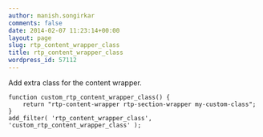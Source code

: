 ```yaml
---
author: manish.songirkar
comments: false
date: 2014-02-07 11:23:14+00:00
layout: page
slug: rtp_content_wrapper_class
title: rtp_content_wrapper_class
wordpress_id: 57112
---
```


Add extra class for the content wrapper.

    
    function custom_rtp_content_wrapper_class() {
        return "rtp-content-wrapper rtp-section-wrapper my-custom-class";
    }
    add_filter( 'rtp_content_wrapper_class', 'custom_rtp_content_wrapper_class' );

